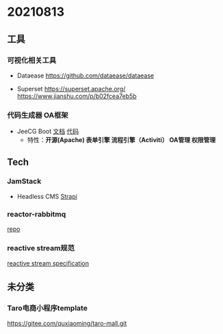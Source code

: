 # 20210813
## 工具
### 可视化相关工具
- Dataease
https://github.com/dataease/dataease

- Superset
https://superset.apache.org/
https://www.jianshu.com/p/b02fcea7eb5b

### 代码生成器 OA框架
- JeeCG Boot
[文档](http://doc.jeecg.com/)
[代码](https://github.com/jeecgboot/jeecg-boot)
  - 特性：**开源(Apache) 表单引擎 流程引擎（Activiti） OA管理 权限管理**

## Tech
### JamStack
- Headless CMS
[Strapi](https://jamstack.org/headless-cms/strapi/)

### reactor-rabbitmq
[repo](https://github.com/reactor/reactor-rabbitmq)

### reactive stream规范
[reactive stream specification](https://github.com/reactive-streams/reactive-streams-jvm/blob/master/README.md)


## 未分类
### Taro电商小程序template
https://gitee.com/quxiaoming/taro-mall.git 
